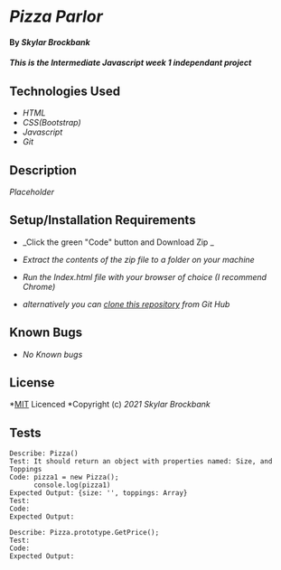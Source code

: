 # _Pizza Parlor_

#### By _**Skylar Brockbank**_

#### _This is the Intermediate Javascript week 1 independant project_

## Technologies Used

* _HTML_
* _CSS(Bootstrap)_
* _Javascript_
* _Git_

## Description

_Placeholder_

## Setup/Installation Requirements

* _Click the green "Code" button and Download Zip _
* _Extract the contents of the zip file to a folder on your machine_
* _Run the Index.html file with your browser of choice (I recommend Chrome)_

* _alternatively you can [clone this repository](https://www.learnhowtoprogram.com/introduction-to-programming/git-html-and-css/practice-github-remote-repositories) from Git Hub_


## Known Bugs

* _No Known bugs_

## License

*[MIT](https://opensource.org/licenses/MIT) Licenced
*Copyright (c) _2021_ _Skylar Brockbank_

## Tests

```
Describe: Pizza()
Test: It should return an object with properties named: Size, and Toppings
Code: pizza1 = new Pizza();
      console.log(pizza1)
Expected Output: {size: '', toppings: Array}
Test:
Code:
Expected Output:

Describe: Pizza.prototype.GetPrice();
Test:
Code:
Expected Output:

```



<!-- Describe:
Test:
Code:
Expected Output: -->